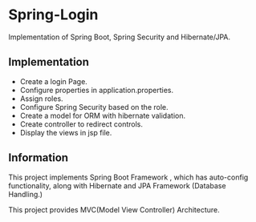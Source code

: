 # Spring-Login
Implementation of Spring Boot, Spring Security and Hibernate/JPA.

Implementation
--------------
* Create a login Page.
* Configure properties in application.properties.
* Assign roles.
* Configure Spring Security based on the role.
* Create a model for ORM with hibernate validation.
* Create controller to redirect controls.
* Display the views in jsp file.

Information
-----------
This project implements Spring Boot Framework , which has auto-config functionality, along with Hibernate and JPA Framework (Database Handling.)

This project provides MVC(Model View Controller) Architecture.
